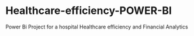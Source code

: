 # Healthcare-efficiency-POWER-BI
Power Bi Project for a hospital Healthcare efficiency and Financial Analytics 
